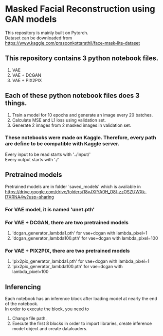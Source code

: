 # Masked Facial Reconstruction using GAN models
This repository is mainly built on Pytorch. <br>
Dataset can be downloaded from https://www.kaggle.com/prasoonkottarathil/face-mask-lite-dataset

## This repository contains 3 python notebook files.
1. VAE
2. VAE + DCGAN
3. VAE + PIX2PIX

## Each of these python notebook files does 3 things.
1. Train a model for 10 epochs and generate an image every 20 batches.
2. Calculate MSE and L1 loss using validation set.
3. Generate 2 images from 2 masked images in validation set.

### These notebooks were made on Kaggle. Therefore, every path are define to be compatible with Kaggle server.
Every input to be read starts with '../input/' <br>
Every output starts with './'

## Pretrained models
Pretrained models are in folder 'saved_models' which is available in https://drive.google.com/drive/folders/18vJXfYA0H_O8I-zzOSZUWXk-l7XRNA4w?usp=sharing
### For VAE model, it is named 'unet.pth'
### For VAE + DCGAN, there are two pretrained models
1. 'dcgan_generator_lambda1.pth' for vae+dcgan with lambda_pixel=1
2. 'dcgan_generator_lambda100.pth' for vae+dcgan with lambda_pixel=100
### For VAE + PIX2PIX, there are two pretrained models
1. 'pix2pix_generator_lambda1.pth' for vae+dcgan with lambda_pixel=1
2. 'pix2pix_generator_lambda100.pth' for vae+dcgan with lambda_pixel=100

## Inferencing
Each notebook has an inference block after loading model at nearly the end of the notebook. <br>
In order to execute the block, you need to 
1. Change file path.
2. Execute the first 8 blocks in order to import libraries, create inference model object and create dataloaders.
